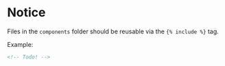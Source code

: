 # Notice

Files in the `components` folder should be reusable via the `{% include %}` tag.

Example:

```html
<!-- Todo! -->
```